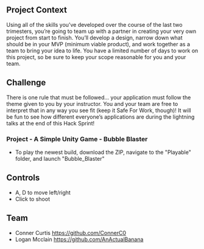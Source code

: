 ## Project Context
Using all of the skills you’ve developed over the course of the last two trimesters, you’re going to team up with a partner in creating your very own project from start to finish. You’ll develop a design, narrow down what should be in your MVP (minimum viable product), and work together as a team to bring your idea to life. You have a limited number of days to work on this project, so be sure to keep your scope reasonable for you and your team.

## Challenge
There is one rule that must be followed… your application must follow the theme given to you by your instructor. You and your team are free to interpret that in any way you see fit (keep it Safe For Work, though)! It will be fun to see how different everyone’s applications are during the lightning talks at the end of this Hack Sprint!

### Project - A Simple Unity Game - Bubble Blaster
- To play the newest build, download the ZIP, navigate to the "Playable" folder, and launch "Bubble_Blaster"

## Controls
- A, D to move left/right
- Click to shoot

## Team
- Conner Curtis https://github.com/ConnerC0
- Logan Mcclain https://github.com/AnActualBanana
